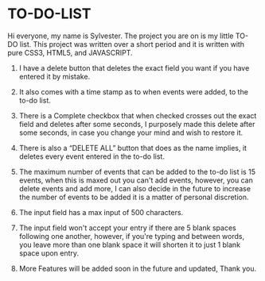 # TO-DO-LIST

Hi everyone, my name is Sylvester. The project you are on is my little TO-DO list.
This project was written over a short period and it is written with pure CSS3, HTML5, and JAVASCRIPT.

1. I have a delete button that deletes the exact field you want if you have entered it by mistake.

2. It also comes with a time stamp as to when events were added, to the to-do list.

3. There is a Complete checkbox that when checked crosses out the exact field and deletes after some seconds, I purposely made this delete after some seconds, in case you change your mind and wish to restore it.

4. There is also a “DELETE ALL” button that does as the name implies, it deletes every event entered in the to-do list.

5. The maximum number of events that can be added to the to-do list is 15 events, when this is maxed out you can't add events, however, you can delete events and add more, I can also decide in the future to increase the number of events to be added it is a matter of personal discretion.

6. The input field has a max input of 500 characters.

7. The input field won't accept your entry if there are 5 blank spaces following one another, however, if you're typing and between words, you leave more than one blank space it will shorten it to just 1 blank space upon entry.

8. More Features will be added soon in the future and updated, Thank you.
